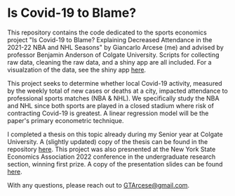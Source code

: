 # Is Covid-19 to Blame?
This repository contains the code dedicated to the sports economics project "Is Covid-19 to Blame? Explaining Decreased Attendance in the 2021-22 NBA and NHL Seasons" by Giancarlo Arcese (me) and advised by professor Benjamin Anderson of Colgate University. Scripts for collecting raw data, cleaning the raw data, and a shiny app are all included. For a visualzation of the data, see the shiny app [here](https://gtarcese.shinyapps.io/sports_econ_project/).

This project seeks to determine whether local Covid-19 activity, measured by the weekly total of new cases or deaths at a city, impacted attendance to professional sports matches (NBA & NHL). We specifically study the NBA and NHL since both sports are played in a closed stadium where risk of contracting Covid-19 is greatest. A linear regression model will be the paper's primary econometric technique.

I completed a thesis on this topic already during my Senior year at Colgate University. A (slightly updated) copy of the thesis can be found in the repository [here](https://github.com/Garcese/sports_econ_project/blob/main/thesis.pdf). This project was also presnented at the New York State Economics Association 2022 conference in the undergraduate research section, winning first prize. A copy of the presentation slides can be found [here](https://github.com/Garcese/sports_econ_project/blob/main/arcese_NYSEA22_presentation.pdf).

With any questions, please reach out to GTArcese@gmail.com.


